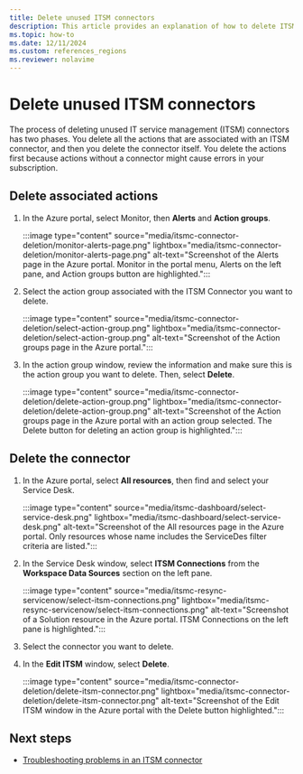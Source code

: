 ```yaml
---
title: Delete unused ITSM connectors
description: This article provides an explanation of how to delete ITSM connectors and the action groups that are associated with it.
ms.topic: how-to
ms.date: 12/11/2024
ms.custom: references_regions
ms.reviewer: nolavime
---
```


# Delete unused ITSM connectors

The process of deleting unused IT service management (ITSM) connectors has two phases. You delete all the actions that are associated with an ITSM connector, and then you delete the connector itself. You delete the actions first because actions without a connector might cause errors in your subscription.

## Delete associated actions

1. In the Azure portal, select Monitor, then **Alerts** and **Action groups**.

    :::image type="content" source="media/itsmc-connector-deletion/monitor-alerts-page.png" lightbox="media/itsmc-connector-deletion/monitor-alerts-page.png" alt-text="Screenshot of the Alerts page in the Azure portal. Monitor in the portal menu, Alerts on the left pane, and Action groups button are highlighted.":::

1. Select the action group associated with the ITSM Connector you want to delete.

    :::image type="content" source="media/itsmc-connector-deletion/select-action-group.png" lightbox="media/itsmc-connector-deletion/select-action-group.png" alt-text="Screenshot of the Action groups page in the Azure portal.":::

1. In the action group window, review the information and make sure this is the action group you want to delete. Then, select **Delete**.

    :::image type="content" source="media/itsmc-connector-deletion/delete-action-group.png" lightbox="media/itsmc-connector-deletion/delete-action-group.png" alt-text="Screenshot of the Action groups page in the Azure portal with an action group selected. The Delete button for deleting an action group is highlighted.":::

## Delete the connector

1. In the Azure portal, select **All resources**, then find and select your Service Desk.

    :::image type="content" source="media/itsmc-dashboard/select-service-desk.png" lightbox="media/itsmc-dashboard/select-service-desk.png" alt-text="Screenshot of the All resources page in the Azure portal. Only resources whose name includes the ServiceDes filter criteria are listed.":::

1. In the Service Desk window, select **ITSM Connections** from the **Workspace Data Sources** section on the left pane.

    :::image type="content" source="media/itsmc-resync-servicenow/select-itsm-connections.png" lightbox="media/itsmc-resync-servicenow/select-itsm-connections.png" alt-text="Screenshot of a Solution resource in the Azure portal. ITSM Connections on the left pane is highlighted.":::

1. Select the connector you want to delete.

1. In the **Edit ITSM** window, select **Delete**.

    :::image type="content" source="media/itsmc-connector-deletion/delete-itsm-connector.png" lightbox="media/itsmc-connector-deletion/delete-itsm-connector.png" alt-text="Screenshot of the Edit ITSM window in the Azure portal with the Delete button highlighted.":::

## Next steps

* [Troubleshooting problems in an ITSM connector](./itsmc-resync-servicenow.md)

